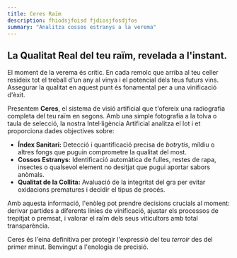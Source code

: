 ```yaml
---
title: Ceres Raïm
description: fhiodsjfoisd fjdiosjfosdjfos
summary: "Analitza cossos estranys a la verema"
---
```



## La Qualitat Real del teu raïm, revelada a l'instant.

El moment de la verema és crític. En cada remolc que arriba al teu celler resideix tot el treball d'un any al vinya i el potencial dels teus futurs vins. Assegurar la qualitat en aquest punt és fonamental per a una vinificació d'èxit.

Presentem **Ceres**, el sistema de visió artificial que t'ofereix una radiografia completa del teu raïm en segons. Amb una simple fotografia a la tolva o taula de selecció, la nostra Intel·ligència Artificial analitza el lot i et proporciona dades objectives sobre:

* **Índex Sanitari:** Detecció i quantificació precisa de *botrytis*, míldiu o altres fongs que puguin comprometre la qualitat del most.
* **Cossos Estranys:** Identificació automàtica de fulles, restes de rapa, insectes o qualsevol element no desitjat que pugui aportar sabors anòmals.
* **Qualitat de la Collita:** Avaluació de la integritat del gra per evitar oxidacions prematures i decidir el tipus de procés.

Amb aquesta informació, l'enòleg pot prendre decisions crucials al moment: derivar partides a diferents línies de vinificació, ajustar els processos de trepitjat o premsat, i valorar el raïm dels seus viticultors amb total transparència.

Ceres és l'eina definitiva per protegir l'expressió del teu *terroir* des del primer minut. Benvingut a l'enologia de precisió.
